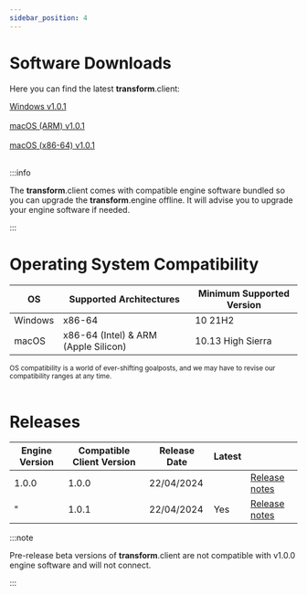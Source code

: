 ```yaml
---
sidebar_position: 4
---
```


# Software Downloads

Here you can find the latest **transform**.client:

<a class="button button--lg button--primary" href="https://downloads.fourieraudio.com/transform/latest/FourierTransform-Release-1.0.1-win32.exe">Windows v1.0.1</a>
<br/><br/>
<a class="button button--lg button--primary" href="https://downloads.fourieraudio.com/transform/latest/FourierTransform-Release-1.0.1-arm64.zip">macOS (ARM) v1.0.1</a>
<br/><br/>
<a class="button button--lg button--primary" href="https://downloads.fourieraudio.com/transform/latest/FourierTransform-Release-1.0.1-x64.zip">macOS (x86-64) v1.0.1</a>
<br/><br/>

:::info

The **transform**.client comes with compatible engine software bundled so you can upgrade the **transform**.engine offline.
It will advise you to upgrade your engine software if needed.

:::

# Operating System Compatibility

| OS      | Supported Architectures              | Minimum Supported Version |
| ------- | ------------------------------------ | ------------------------- |
| Windows | x86-64                               | 10 21H2                   |
| macOS   | x86-64 (Intel) & ARM (Apple Silicon) | 10.13 High Sierra         |

<small>OS compatibility is a world of ever-shifting goalposts, and we may have to revise our
compatibility ranges at any time.</small>
<br /><br />

# Releases

| Engine Version | Compatible Client Version | Release Date | Latest |                      |
| -------------- | ------------------------- | ------------ | ------ | -------------------- |
| 1.0.0          | 1.0.0                     | 22/04/2024   |        | [Release notes](v1-0-0.md) |
| "              | 1.0.1                     | 22/04/2024   | Yes    | [Release notes](v1-0-1.md) |

:::note

Pre-release beta versions of **transform**.client are not compatible with v1.0.0 engine software and
will not connect.

:::
